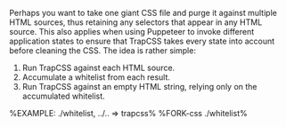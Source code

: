Perhaps you want to take one giant CSS file and purge it against multiple HTML sources, thus retaining any selectors that appear in any HTML source. This also applies when using Puppeteer to invoke different application states to ensure that TrapCSS takes every state into account before cleaning the CSS. The idea is rather simple:

1. Run TrapCSS against each HTML source.
1. Accumulate a whitelist from each result.
1. Run TrapCSS against an empty HTML string, relying only on the accumulated whitelist.

<!-- See [/demos/accumulate.js](/demos/accumulate.js): -->

%EXAMPLE: ./whitelist, ../.. => trapcss%
%FORK-css ./whitelist%